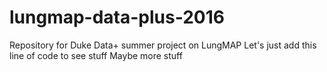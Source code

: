 # lungmap-data-plus-2016
Repository for Duke Data+ summer project on LungMAP
Let's just add this line of code to see stuff
Maybe more stuff

